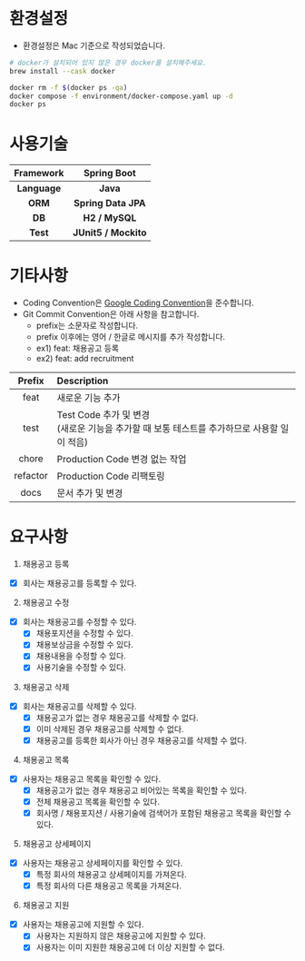 # 환경설정
- 환경설정은 Mac 기준으로 작성되었습니다.

```bash
# docker가 설치되어 있지 않은 경우 docker를 설치해주세요.
brew install --cask docker
```

```bash
docker rm -f $(docker ps -qa)
docker compose -f environment/docker-compose.yaml up -d
docker ps
```

# 사용기술
|  Framework   |     Spring Boot      | 
|:------------:|:--------------------:|
| **Language** |       **Java**       |
|   **ORM**    | **Spring Data JPA**  |
|    **DB**    |    **H2 / MySQL**    |
 |   **Test**   | **JUnit5 / Mockito** |

# 기타사항
- Coding Convention은 [Google Coding Convention](https://google.github.io/styleguide/javaguide.html)을 준수합니다.
- Git Commit Convention은 아래 사항을 참고합니다.
  - prefix는 소문자로 작성합니다. 
  - prefix 이후에는 영어 / 한글로 메시지를 추가 작성합니다.
  - ex1) feat: 채용공고 등록
  - ex2) feat: add recruitment

|  Prefix  | Description                                                   |
|:--------:|:--------------------------------------------------------------
|   feat   | 새로운 기능 추가                                                     |
|   test   | Test Code 추가 및 변경<br/>(새로운 기능을 추가할 때 보통 테스트를 추가하므로 사용할 일이 적음) |
|  chore   | Production Code 변경 없는 작업                                      |
| refactor | Production Code 리팩토링                                          |
|   docs   | 문서 추가 및 변경                                                    |


# 요구사항
1. 채용공고 등록

- [x] 회사는 채용공고를 등록할 수 있다.

2. 채용공고 수정
- [x] 회사는 채용공고를 수정할 수 있다.
  - [x] 채용포지션을 수정할 수 있다.
  - [x] 채용보상금을 수정할 수 있다.
  - [x] 채용내용을 수정할 수 있다.
  - [x] 사용기술을 수정할 수 있다.

3. 채용공고 삭제
- [x] 회사는 채용공고를 삭제할 수 있다.
  - [x] 채용공고가 없는 경우 채용공고를 삭제할 수 없다. 
  - [x] 이미 삭제된 경우 채용공고를 삭제할 수 없다.
  - [x] 채용공고를 등록한 회사가 아닌 경우 채용공고를 삭제할 수 없다.

4. 채용공고 목록
- [x] 사용자는 채용공고 목록을 확인할 수 있다.
  - [x] 채용공고가 없는 경우 채용공고 비어있는 목록을 확인할 수 있다. 
  - [x] 전체 채용공고 목록을 확인할 수 있다.
  - [x] 회사명 / 채용포지션 / 사용기술에 검색어가 포함된 채용공고 목록을 확인할 수 있다.

5. 채용공고 상세페이지
- [x] 사용자는 채용공고 상세페이지를 확인할 수 있다.
  - [x] 특정 회사의 채용공고 상세페이지를 가져온다.
  - [x] 특정 회사의 다른 채용공고 목록을 가져온다.

6. 채용공고 지원
- [x] 사용자는 채용공고에 지원할 수 있다.
  - [x] 사용자는 지원하지 않은 채용공고에 지원할 수 있다.
  - [x] 사용자는 이미 지원한 채용공고에 더 이상 지원할 수 없다.
